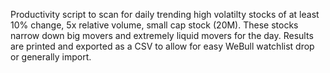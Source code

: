 Productivity script to scan for daily trending high volatilty stocks of at least 10% change, 5x relative volume, small cap stock (20M). These stocks narrow down big movers and extremely liquid movers for the day. Results are printed and exported as a CSV to allow for easy WeBull watchlist drop or generally import. 
